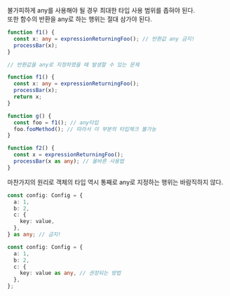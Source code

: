 불가피하게 any를 사용해야 될 경우 최대한 타입 사용 범위를 좁혀야 된다.  
또한 함수의 반환을 any로 하는 행위는 절대 삼가야 된다.

```typescript
function f1() {
  const x: any = expressionReturningFoo(); // 반환값 any 금지!
  processBar(x);
}
```

```typescript
// 반환값을 any로 지정하였을 때 발생할 수 있는 문제

function f1() {
  const x: any = expressionReturningFoo();
  processBar(x);
  return x;
}

function g() {
  const foo = f1(); // any타입
  foo.fooMethod(); // 따라서 이 부분의 타입체크 불가능
}
```

```typescript
function f2() {
  const x = expressionReturningFoo();
  processBar(x as any); // 올바른 사용법
}
```

마찬가지의 원리로 객체의 타입 역시 통째로 any로 지정하는 행위는 바람직하지 않다.

```typescript
const config: Config = {
  a: 1,
  b: 2,
  c: {
    key: value,
  },
} as any; // 금지!
```

```typescript
const config: Config = {
  a: 1,
  b: 2,
  c: {
    key: value as any, // 권장되는 방법
  },
};
```
